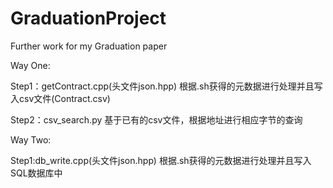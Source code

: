 # GraduationProject
Further work for my Graduation paper

Way One:

Step1：getContract.cpp(头文件json.hpp)
根据.sh获得的元数据进行处理并且写入csv文件(Contract.csv)

Step2：csv_search.py
基于已有的csv文件，根据地址进行相应字节的查询

Way Two:

Step1:db_write.cpp(头文件json.hpp)
根据.sh获得的元数据进行处理并且写入SQL数据库中